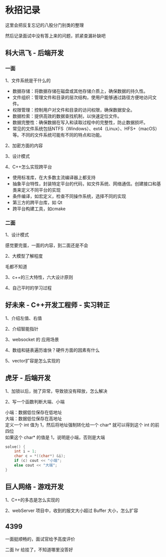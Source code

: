 # 秋招记录

这里会把反复忘记的八股分门别类的整理

然后记录面试中没有答上来的问题，抓紧查漏补缺吧


## 科大讯飞 - 后端开发

### 一面

1、文件系统是干什么的

* 数据存储：将数据存储在磁盘或其他存储介质上，确保数据的持久性。
* 文件组织：管理文件和目录的层次结构，使用户能够通过路径方便地访问文件。
* 权限管理：控制用户对文件和目录的访问权限，确保数据安全。
* 数据检索：提供高效的数据查找机制，以快速定位文件。
* 数据完整性：确保数据在写入和读取过程中的完整性，防止数据损坏。
* 常见的文件系统包括NTFS（Windows）、ext4（Linux）、HFS+（macOS）等。不同的文件系统可能有不同的特点和功能。

2、加密方面的内容

3、设计模式

4、C++怎么实现跨平台

* 使用标准库，在大多数主流编译器上都支持
* 抽象平台特性，封装特定平台的代码，如文件系统、网络通信。创建接口和基类来定义不同平台的实现
* 条件编译，如宏定义，检查不同操作系统，选择不同的实现
* 第三方的跨平台库，如 Qt
* 跨平台构建工具，如cmake

### 二面

1、设计模式

感觉要完蛋，一面的内容，到二面还是不会

2、大模型了解程度

毛都不知道

3、c++的三大特性，六大设计原则

4、自己平时的学习过程

## 好未来 - C++开发工程师 - 实习转正

1、介绍左值、右值

2、介绍智能指针

3、websocket 的 应用场景

4、数组和链表遍历谁快？硬件方面的因素有什么

5、vector扩容是怎么实现的

## 虎牙 - 后端开发

1、加锁以后，抛了异常，导致锁没有释放，怎么解决

2、写一个函数判断大端、小端

小端：数据低位保存在低地址    
大端：数据低位保存在高地址    
定义一个 int 值为 1，然后将地址强制转化给一个 char* 就可以得到这个 int 的前四位    
如果这个 char* 的值是 1，说明是小端，否则是大端    
```c++
solve() {
    int i = 1;
    char c = *((char*) &i);
    if (c) cout << "小端";
    else cout << "大端";
}
```

## 巨人网络 - 游戏开发

1、C++的多态是怎么实现的

2、webServer 项目中，收到的报文大小超过 Buffer 大小，怎么扩容

## 4399

一面挺顺畅的，面试官给予高度评价

二面 hr 给挂了，不知道哪里没答好
